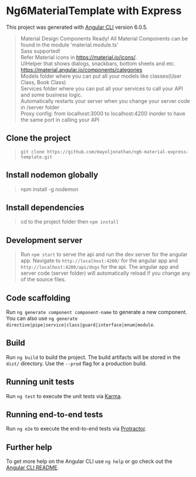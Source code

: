 # Ng6MaterialTemplate with Express

This project was generated with [Angular CLI](https://github.com/angular/angular-cli) version 6.0.5.

>Material Design Components Ready! All Material Components can be found in the module 'material.module.ts' <br/>
>Sass supported! <br/>
>Refer Material icons in https://material.io/icons/. <br/>
>UIHelper that shows dialogs, snackbars, bottom sheets and etc. https://material.angular.io/components/categories <br/>
>Models folder where you can put all your models like classes(User Class, Book Class) <br/>
>Services folder where you can put all your services to call your API and some business logic. <br/>
>Automatically restarts your server when you change your server code in /server folder <br/>
>Proxy config: from localhost:3000 to localhost:4200 inorder to have the same port in calling your API <br/>

## Clone the project
> `git clone https://github.com/mayoljonathan/ng6-material-express-template.git`

## Install nodemon globally
> npm install -g nodemon

## Install dependencies
> cd to the project folder then `npm install`

## Development server
> Run `npm start` to serve the api and run the dev server for the angular app. Navigate to `http://localhost:4200/` for the angular app and `http://localhost:4200/api/dogs` for the api. The angular app and server code (server folder) will automatically reload if you change any of the source files.

## Code scaffolding
Run `ng generate component component-name` to generate a new component. You can also use `ng generate directive|pipe|service|class|guard|interface|enum|module`.

## Build
Run `ng build` to build the project. The build artifacts will be stored in the `dist/` directory. Use the `--prod` flag for a production build.

## Running unit tests
Run `ng test` to execute the unit tests via [Karma](https://karma-runner.github.io).

## Running end-to-end tests
Run `ng e2e` to execute the end-to-end tests via [Protractor](http://www.protractortest.org/).

## Further help
To get more help on the Angular CLI use `ng help` or go check out the [Angular CLI README](https://github.com/angular/angular-cli/blob/master/README.md).
